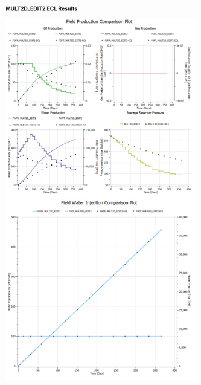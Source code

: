#### MULT2D_EDIT2 ECL Results

![](ECL/MULT2D_EDIT2-Field_Production_Comparison_Plot.png)
![](ECL/MULT2D_EDIT2-Field_Water_Injection_Comparison_Plot.png)
